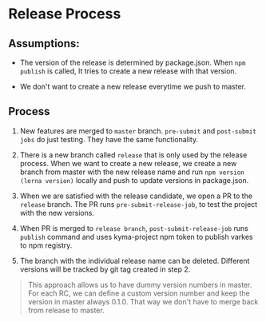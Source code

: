 # Release Process

## Assumptions:

- The version of the release is determined by package.json. When `npm publish` is called, It tries to create a new release with that version.

- We don't want to create a new release everytime we push to master.

## Process
1) New features are merged to `master` branch. `pre-submit` and `post-submit jobs` do just testing. They have the same functionality.

2) There is a new branch called `release` that is only used by the release process. When we want to create a new release, we create a new branch from master with the new release name and run `npm version (lerna version)` locally and push to update versions in package.json.

3) When we are satisfied with the release candidate, we open a PR to the `release` branch. The PR runs `pre-submit-release-job`, to test the project with the new versions.

4) When PR is merged to `release branch`, `post-submit-release-job` runs `publish` command and uses kyma-project npm token to publish varkes to npm registry. 

5) The branch with the individual release name can be deleted. Different versions will be tracked by git tag created in step 2.

> This approach allows us to have dummy version numbers in master. For each RC, we can define a custom version number and keep the version in master always 0.1.0. That way we don't have to merge back from release to master.

